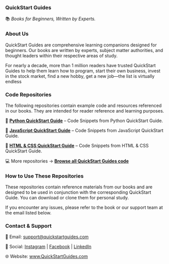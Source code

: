 <h3>QuickStart Guides</h3> 

📚 <i>Books for Beginners, Written by Experts.</i> 

<h3>About Us</h3> 

QuickStart Guides are comprehensive learning companions designed for beginners. Our books are written by experts, subject matter authorities, and thought leaders within their respective areas of study. 

For nearly a decade, more than 1 million readers have trusted QuickStart Guides to help them learn how to program, start their own business, invest in the stock market, find a new hobby, get a new job—the list is virtually endless 

<h3>Code Repositories</h3> 

The following repositories contain example code and resources referenced in our books. They are intended for reader reference and learning purposes. 

📘 <b><a href="https://github.com/clydebankmedia/Python-QuickStartGuide/tree/main">Python QuickStart Guide</a></b> – Code Snippets from Python QuickStart Guide. 

📗 <b><a href="https://github.com/clydebankmedia/JavaScript-QuickStartGuide">JavaScript QuickStart Guide</a></b> – Code Snippets from JavaScript QuickStart Guide. 

📙 <b><a href="https://github.com/clydebankmedia/HTMLCSS-QuickStartGuide">HTML & CSS QuickStart Guide</a></b> – Code Snippets from HTML & CSS QuickStart Guide. 

💻 More repositories → <b><a href="https://github.com/clydebankmedia">Browse all QuickStart Guides code</a></b> 

<h3>How to Use These Repositories</h3> 

These repositories contain reference materials from our books and are designed to be used in conjunction with the corresponding QuickStart Guide. You can download or clone them for personal study. 

If you encounter any issues, please refer to the book or our support team at the email listed below. 

<h3>Contact & Support </h3>

📧 Email: <a href="mailto:support@quickstartguides.com">support@quickstartguides.com</a> 

📱 Social: <a href="https://www.instagram.com/quickstartguides">Instagram</a> | <a href="https://www.facebook.com/QuickStartGuides/">Facebook</a> | <a href="https://www.linkedin.com/showcase/quickstart-guides/">LinkedIn</a> 

🌐 Website: <a href="https://www.QuickStartGuides.com">www.QuickStartGuides.com</a>
